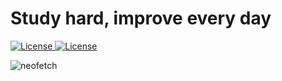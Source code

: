 # Study hard, improve every day

<p style="text-align: left">
    <a href="https://github.com/ldsink/ldsink/blob/master/LICENSE">
        <img src="https://img.shields.io/github/license/ldsink/ldsink?style=flat-square" alt="License" />
    </a>
    <a href="https://github.com/ldsink?tab=followers">
        <img src="https://img.shields.io/github/followers/ldsink?label=Follow&style=flat-square" alt="License" />
    </a>
</p>

![neofetch](https://a.adcdn.cn/images/neofetch.webp)
